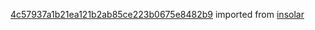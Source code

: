 [4c57937a1b21ea121b2ab85ce223b0675e8482b9](https://github.com/insolar/insolar/commit/4c57937a1b21ea121b2ab85ce223b0675e8482b9) imported from [insolar](https://github.com/insolar/insolar)

